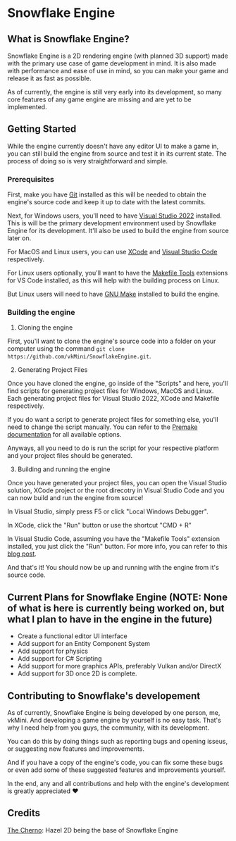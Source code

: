 # Snowflake Engine

## What is Snowflake Engine?

Snowflake Engine is a 2D rendering engine (with planned 3D support) made with the primary use case of game development in mind. It is also made with performance and ease of use in mind, so you can make your game and release it as fast as possible.

As of currently, the engine is still very early into its development, so many core features of any game engine are missing and are yet to be implemented.

## Getting Started

While the engine currently doesn't have any editor UI to make a game in, you can still build the engine from source and test it in its current state. The process of doing so is very straightforward and simple.

### Prerequisites

First, make you have [Git](https://git-scm.com/downloads) installed as this will be needed to obtain the engine's source code and keep it up to date with the latest commits.

Next, for Windows users, you'll need to have [Visual Studio 2022](https://visualstudio.microsoft.com/vs/) installed. This is will be the primary development environment used by Snowflake Engine for its development. It'll also be used to build the engine from source later on.

For MacOS and Linux users, you can use [XCode](https://developer.apple.com/xcode/) and [Visual Studio Code](https://code.visualstudio.com) respectively.

For Linux users optionally, you'll want to have the [Makefile Tools](https://marketplace.visualstudio.com/items?itemName=ms-vscode.makefile-tools) extensions for VS Code installed, as this will help with the building process on Linux.

But Linux users will need to have [GNU Make](https://www.gnu.org/software/make/) installed to build the engine. 

### Building the engine

1. Cloning the engine

First, you'll want to clone the engine's source code into a folder on your computer using the command ```git clone https://github.com/vkMini/SnowflakeEngine.git```.

2. Generating Project Files

Once you have cloned the engine, go inside of the "Scripts" and here, you'll find scripts for generating project files for Windows, MacOS and Linux. Each generating project files for Visual Studio 2022, XCode and Makefile respectively. 

If you do want a script to generate project files for something else, you'll need to change the script manually. You can refer to the [Premake documentation](https://premake.github.io/docs/Using-Premake) for all available options.

Anyways, all you need to do is run the script for your respective platform and your project files should be generated.

3. Building and running the engine

Once you have generated your project files, you can open the Visual Studio solution, XCode project or the root direcotry in Visual Studio Code and you can now build and run the engine from source!

In Visual Studio, simply press F5 or click "Local Windows Debugger".

In XCode, click the "Run" button or use the shortcut "CMD + R"

In Visual Studio Code, assuming you have the "Makefile Tools" extension installed, you just click the "Run" button. For more info, you can refer to this [blog post](https://earthly.dev/blog/vscode-make/).

And that's it! You should now be up and running with the engine from it's source code.

## Current Plans for Snowflake Engine (**NOTE**: None of what is here is currently being worked on, but what I plan to have in the engine in the future)

- Create a functional editor UI interface
- Add support for an Entity Component System
- Add support for physics
- Add support for C# Scripting
- Add support for more graphics APIs, preferably Vulkan and/or DirectX
- Add support for 3D once 2D is complete.

## Contributing to Snowflake's developement

As of currently, Snowflake Engine is being developed by one person, me, vkMini. And developing a game engine by yourself is no easy task. That's why I need help from you guys, the community, with its development.

You can do this by doing things such as reporting bugs and opening isseus, or suggesting new features and improvements.

And if you have a copy of the engine's code, you can fix some these bugs or even add some of these suggested features and improvements yourself.

In the end, any and all contributions and help with the engine's development is greatly appreciated :heart:

## Credits

[The Cherno](https://www.youtube.com/c/TheChernoProject): Hazel 2D being the base of Snowflake Engine
